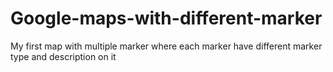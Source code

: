 # Google-maps-with-different-marker
My first map with multiple marker where each marker have different marker type and description on it
